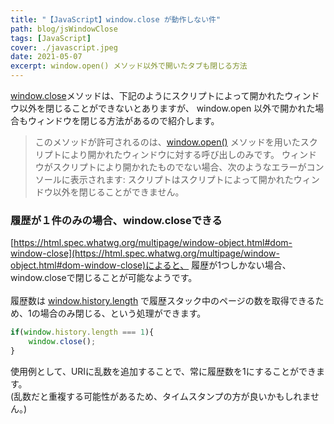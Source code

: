 ```yaml
---
title: "【JavaScript】window.close が動作しない件"
path: blog/jsWindowClose
tags: [JavaScript]
cover: ./javascript.jpeg
date: 2021-05-07
excerpt: window.open() メソッド以外で開いたタブも閉じる方法
---
```


[window.close](https://developer.mozilla.org/ja/docs/Web/API/Window/close)メソッドは、下記のようにスクリプトによって開かれたウィンドウ以外を閉じることができないとありますが、
window.open 以外で開かれた場合もウィンドウを閉じる方法があるので紹介します。

> このメソッドが許可されるのは、[window.open()](https://developer.mozilla.org/ja/docs/Web/API/Window/open) メソッドを用いたスクリプトにより開かれたウィンドウに対する呼び出しのみです。
> ウィンドウがスクリプトにより開かれたものでない場合、次のようなエラーがコンソールに表示されます: スクリプトはスクリプトによって開かれたウィンドウ以外を閉じることができません。

### 履歴が１件のみの場合、window.closeできる

[https://html.spec.whatwg.org/multipage/window-object.html#dom-window-close](https://html.spec.whatwg.org/multipage/window-object.html#dom-window-close)によると、
履歴が1つしかない場合、window.closeで閉じることが可能なようです。<br>
<br>
履歴数は [window.history.length](https://developer.mozilla.org/ja/docs/Web/API/History_API) で履歴スタック中のページの数を取得できるため、1の場合のみ閉じる、という処理ができます。

```javaScript
if(window.history.length === 1){
    window.close();
}
```

使用例として、URIに乱数を追加することで、常に履歴数を1にすることができます。<br>
(乱数だと重複する可能性があるため、タイムスタンプの方が良いかもしれません。)